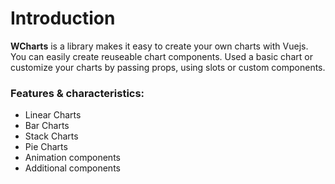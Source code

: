 # Introduction

**WCharts** is a library makes it easy to create your own charts with Vuejs. You can easily create reuseable chart components. Used a basic chart or customize your charts by passing props, using slots or custom components.

### Features & characteristics:
* Linear Charts
* Bar Charts
* Stack Charts
* Pie Charts
* Animation components
* Additional components